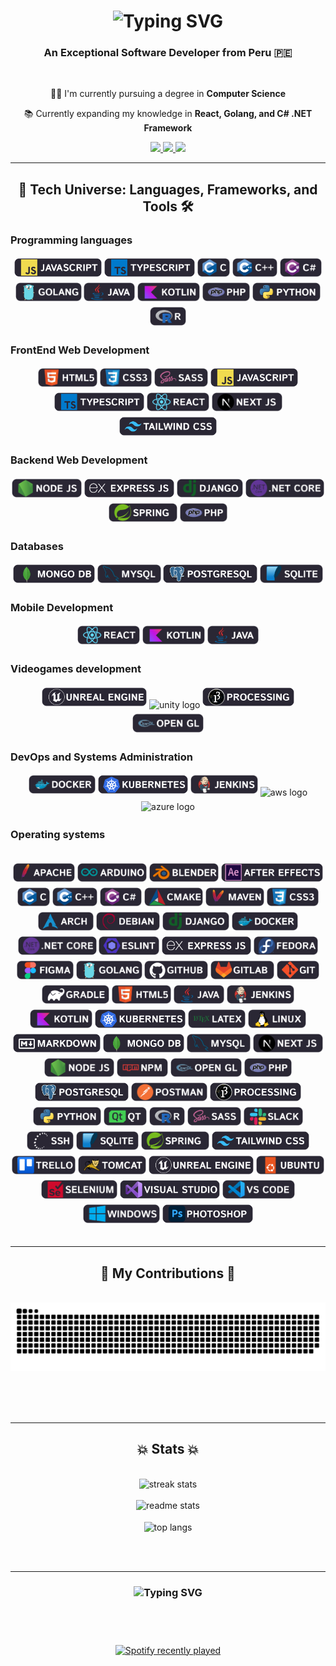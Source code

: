 <h1 align="center">
    <img src="https://readme-typing-svg.herokuapp.com?font=Abril+Fatface&pause=1000&color=ffff&center=true&width=500&height=70&lines=I'm+Braulio+Maldonado;Welcome+to+my+Profesional+Profile+%F0%9F%91%8B%F0%9F%91%8B" alt="Typing SVG" />
</h1>

<h3 align="center">An Exceptional Software Developer from Peru 🇵🇪</h3>

<br/>

<div align="center">
 
 👨‍💻 I'm currently pursuing a degree in **Computer Science**

📚 Currently expanding my knowledge in **React, Golang, and C# .NET Framework**

 </div>

<div align="center"> 
  <a href="mailto:nayapbrau@gmail.com">
    <img src="https://img.shields.io/badge/Gmail-333333?style=for-the-badge&logo=gmail&logoColor=red" />
  </a>
  <a href="https://linkedin.com/" target="_blank">
    <img src="https://img.shields.io/badge/LinkedIn-0077B5?style=for-the-badge&logo=linkedin&logoColor=white" target="_blank" />
  </a>
  <a href="#" target="_blank">
     <img src="https://img.shields.io/badge/Portfolio-FF5722?style=for-the-badge&logo=todoist&logoColor=white" target="_blank" />
  </a>
</div>

 <hr/>
 
<h2 align="center">🚀 Tech Universe: Languages, Frameworks, and Tools 🛠️</h2>
<h3 align="left">Programming languages</h3>
<div align="center">
  <img src=".SVG/js.svg" height="30" alt="javascript logo" style="margin: 3px 0;" />
  <img src=".SVG/ts.svg" height="30" alt="typescript logo" style="margin: 3px 0;" />
  <img src=".SVG/c.svg" height="30" alt="c logo" style="margin: 3px 0;" />
  <img src=".SVG/cplusplus.svg" height="30" alt="cplusplus logo" style="margin: 3px 0;" />
  <img src=".SVG/csharp.svg" height="30" alt="csharp logo" style="margin: 3px 0;" />
  <img src=".SVG/golang.svg" height="30" alt="golang logo" style="margin: 3px 0;" />
  <img src=".SVG/java.svg" height="30" alt="java logo" style="margin: 3px 0;" />
  <img src=".SVG/kotlin.svg" height="30" alt="kotlin logo" style="margin: 3px 0;" />
  <img src=".SVG/php.svg" height="30" alt="php logo" style="margin: 3px 0;" />
  <img src=".SVG/python.svg" height="30" alt="python logo" style="margin: 3px 0;" />
  <img src=".SVG/r.svg" height="30" alt="r logo" style="margin: 3px 0;" />
</div>
<h3 align="left">FrontEnd Web Development</h3>
<div align="center">
  <img src=".SVG/html.svg" height="30" alt="html logo" style="margin: 3px 0;" />
  <img src=".SVG/css.svg" height="30" alt="css logo" style="margin: 3px 0;" />
  <img src=".SVG/sass.svg" height="30" alt="sass logo" style="margin: 3px 0;" />
  <img src=".SVG/js.svg" height="30" alt="javascript logo" style="margin: 3px 0;" />
  <img src=".SVG/ts.svg" height="30" alt="typescript logo" style="margin: 3px 0;" />
  <img src=".SVG/react.svg" height="30" alt="react logo" style="margin: 3px 0;" />
  <img src=".SVG/next.svg" height="30" alt="next logo" style="margin: 3px 0;" />
  <img src=".SVG/tailwind.svg" height="30" alt="tailwind logo" style="margin: 3px 0;" />
</div>
<h3 align="left">Backend Web Development</h3>
<div align="center">
  <img src=".SVG/node.svg" height="30" alt="node logo" style="margin: 3px 0;" />
  <img src=".SVG/express.svg" height="30" alt="express logo" style="margin: 3px 0;" />
  <img src=".SVG/django.svg" height="30" alt="django logo" style="margin: 3px 0;" />
  <img src=".SVG/dotnetcore.svg" height="30" alt="dotnetcore logo" style="margin: 3px 0;" />
  <img src=".SVG/spring.svg" height="30" alt="spring logo" style="margin: 3px 0;" />
  <img src=".SVG/php.svg" height="30" alt="php logo" style="margin: 3px 0;" />
</div>
<h3 align="left">Databases</h3>
<div align="center">
  <img src=".SVG/mongo.svg" height="30" alt="mongo logo" style="margin: 3px 0;" />
  <img src=".SVG/mysql.svg" height="30" alt="mysql logo" style="margin: 3px 0;" />
  <img src=".SVG/postgresql.svg" height="30" alt="postgresql logo" style="margin: 3px 0;" />
  <img src=".SVG/sqlite.svg" height="30" alt="sqlite logo" style="margin: 3px 0;" />
</div>
<h3 align="left">Mobile Development</h3>
<div align="center">
  <img src=".SVG/react.svg" height="30" alt="react logo" style="margin: 3px 0;" />
  <img src=".SVG/kotlin.svg" height="30" alt="kotlin logo" style="margin: 3px 0;" />
  <img src=".SVG/java.svg" height="30" alt="java logo" style="margin: 3px 0;" />
</div>
<h3 align="left">Videogames development</h3>
<div align="center">
  <img src=".SVG/unreal.svg" height="30" alt="unreal logo" style="margin: 3px 0;" />
  <img src=".SVG/unity.svg" height="30" alt="unity logo" style="margin: 3px 0;" />
  <img src=".SVG/processing.svg" height="30" alt="processing logo" style="margin: 3px 0;" />
  <img src=".SVG/opengl.svg" height="30" alt="opengl logo" style="margin: 3px 0;" />
</div>
<h3 align="left">DevOps and Systems Administration</h3>
<div align="center">
  <img src=".SVG/docker.svg" height="30" alt="docker logo" style="margin: 3px 0;" />
  <img src=".SVG/kubernetes.svg" height="30" alt="kubernetes logo" style="margin: 3px 0;" />
  <img src=".SVG/jenkins.svg" height="30" alt="jenkins logo" style="margin: 3px 0;" />
  <img src=".SVG/aws.svg" height="30" alt="aws logo" style="margin: 3px 0;" />
  <img src=".SVG/azure.svg" height="30" alt="azure logo" style="margin: 3px 0;" />
</div>
<h3 align="left">Operating systems</h3>
<div align="center">
</div>
<br/>
<div align="center">
  <img src=".SVG/apache.svg" height="30" alt="apache logo" style="margin: 3px 0;" />
  <img src=".SVG/arduino.svg" height="30" alt="arduino logo" style="margin: 3px 0;" />
  <img src=".SVG/blender.svg" height="30" alt="blender logo" style="margin: 3px 0;" />
  <img src=".SVG/after.svg" height="30" alt="after logo" style="margin: 3px 0;" />
  <img src=".SVG/c.svg" height="30" alt="c logo" style="margin: 3px 0;" />
  <img src=".SVG/cplusplus.svg" height="30" alt="cplusplus logo" style="margin: 3px 0;" />
  <img src=".SVG/csharp.svg" height="30" alt="csharp logo" style="margin: 3px 0;" />
  <img src=".SVG/cmake.svg" height="30" alt="cmake logo" style="margin: 3px 0;" />
  <img src=".SVG/maven.svg" height="30" alt="maven logo" style="margin: 3px 0;" />
  <img src=".SVG/css.svg" height="30" alt="css logo" style="margin: 3px 0;" />
  <img src=".SVG/arch.svg" height="30" alt="arch logo" style="margin: 3px 0;" />
  <img src=".SVG/debian.svg" height="30" alt="debian logo" style="margin: 3px 0;" />
  <img src=".SVG/django.svg" height="30" alt="django logo" style="margin: 3px 0;" />
  <img src=".SVG/docker.svg" height="30" alt="docker logo" style="margin: 3px 0;" />
  <img src=".SVG/dotnetcore.svg" height="30" alt="dotnetcore logo" style="margin: 3px 0;" />
  <img src=".SVG/eslint.svg" height="30" alt="eslint logo" style="margin: 3px 0;" />
  <img src=".SVG/express.svg" height="30" alt="express logo" style="margin: 3px 0;" />
  <img src=".SVG/fedora.svg" height="30" alt="fedora logo" style="margin: 3px 0;" />
  <img src=".SVG/figma.svg" height="30" alt="figma logo" style="margin: 3px 0;" />
  <img src=".SVG/golang.svg" height="30" alt="golang logo" style="margin: 3px 0;" />
  <img src=".SVG/github.svg" height="30" alt="github logo" style="margin: 3px 0;" />
  <img src=".SVG/gitlab.svg" height="30" alt="gitlab logo" style="margin: 3px 0;" />
  <img src=".SVG/git.svg" height="30" alt="git logo" style="margin: 3px 0;" />
  <img src=".SVG/graddle.svg" height="30" alt="graddle logo" style="margin: 3px 0;" />
  <img src=".SVG/html.svg" height="30" alt="html logo" style="margin: 3px 0;" />
  <img src=".SVG/java.svg" height="30" alt="java logo" style="margin: 3px 0;" />
  <img src=".SVG/jenkins.svg" height="30" alt="jenkins logo" style="margin: 3px 0;" />
  <img src=".SVG/kotlin.svg" height="30" alt="kotlin logo" style="margin: 3px 0;" />
  <img src=".SVG/kubernetes.svg" height="30" alt="kubernetes logo" style="margin: 3px 0;" />
  <img src=".SVG/latex.svg" height="30" alt="latex logo" style="margin: 3px 0;" />
  <img src=".SVG/linux.svg" height="30" alt="linux logo" style="margin: 3px 0;" />
  <img src=".SVG/markdown.svg" height="30" alt="markdown logo" style="margin: 3px 0;" />
  <img src=".SVG/mongo.svg" height="30" alt="mongo logo" style="margin: 3px 0;" />
  <img src=".SVG/mysql.svg" height="30" alt="mysql logo" style="margin: 3px 0;" />
  <img src=".SVG/next.svg" height="30" alt="next logo" style="margin: 3px 0;" />
  <img src=".SVG/node.svg" height="30" alt="node logo" style="margin: 3px 0;" />
  <img src=".SVG/npm.svg" height="30" alt="npm logo" style="margin: 3px 0;" />
  <img src=".SVG/opengl.svg" height="30" alt="opengl logo" style="margin: 3px 0;" />
  <img src=".SVG/php.svg" height="30" alt="php logo" style="margin: 3px 0;" />
  <img src=".SVG/postgresql.svg" height="30" alt="postgresql logo" style="margin: 3px 0;" />
  <img src=".SVG/postman.svg" height="30" alt="postman logo" style="margin: 3px 0;" />
  <img src=".SVG/processing.svg" height="30" alt="processing logo" style="margin: 3px 0;" />
  <img src=".SVG/python.svg" height="30" alt="python logo" style="margin: 3px 0;" />
  <img src=".SVG/qt.svg" height="30" alt="qt logo" style="margin: 3px 0;" />
  <img src=".SVG/r.svg" height="30" alt="r logo" style="margin: 3px 0;" />
  <img src=".SVG/sass.svg" height="30" alt="sass logo" style="margin: 3px 0;" />
  <img src=".SVG/slack.svg" height="30" alt="slack logo" style="margin: 3px 0;" />
  <img src=".SVG/ssh.svg" height="30" alt="ssh logo" style="margin: 3px 0;" />
  <img src=".SVG/sqlite.svg" height="30" alt="sqlite logo" style="margin: 3px 0;" />
  <img src=".SVG/spring.svg" height="30" alt="spring logo" style="margin: 3px 0;" />
  <img src=".SVG/tailwind.svg" height="30" alt="tailwind logo" style="margin: 3px 0;" />
  <img src=".SVG/trello.svg" height="30" alt="trello logo" style="margin: 3px 0;" />
  <img src=".SVG/tomcat.svg" height="30" alt="tomcat logo" style="margin: 3px 0;" />
  <img src=".SVG/unreal.svg" height="30" alt="unreal logo" style="margin: 3px 0;" />
  <img src=".SVG/ubuntu.svg" height="30" alt="ubuntu logo" style="margin: 3px 0;" />
  <img src=".SVG/selenium.svg" height="30" alt="selenium logo" style="margin: 3px 0;" />
  <img src=".SVG/visual.svg" height="30" alt="visual logo" style="margin: 3px 0;" />
  <img src=".SVG/vs.svg" height="30" alt="vs code logo" style="margin: 3px 0;" />
  <img src=".SVG/windows.svg" height="30" alt="windows logo" style="margin: 3px 0;" />
  <img src=".SVG/ps.svg" height="30" alt="photoshop logo" style="margin: 3px 0;" />

</div>

<br/>
<hr/>

<div align="center">
  <h2>🐍 My Contributions 🐍</h2>
  <br>
  <img alt="snake eating my contributions" src="https://raw.githubusercontent.com/ShinjiMC/ShinjiMC/output/github-contribution-grid-snake.svg" />
  
  <br/><br/><br/>
</div>

<hr/>

<h2 align="center">💥 Stats 💥</h2>
<br>
<div align=center>
  <img width=390 src="https://streak-stats.demolab.com/?user=ShinjiMC&theme=shadow-green&background=52%2C064503%2C00000000&border_radius=10)](https://git.io/streak-stats" alt="streak stats"/>
  <br/>
  <br/>
  <img width=390 src="https://github-readme-stats.vercel.app/api?username=ShinjiMC&show=ps&theme=merko" alt="readme stats" />
  <br/>
  <br/>
  <img width=325 align="center" src="https://github-readme-stats.vercel.app/api/top-langs/?username=ShinjiMC&hide=HTML&langs_count=8&layout=compact&theme=merko&border_radius=10&size_weight=0.5&count_weight=0.5&exclude_repo=github-readme-stats" alt="top langs" />
</div>

<br/><br/>

<hr/>

<h3 align="center">
  <img src="https://readme-typing-svg.herokuapp.com?font=Abril+Fatface&pause=1000&color=ffff&center=true&multiline=true&width=600&height=70&lines=I'm+grateful+for+your+visit+%E2%80%93+your+interest+means+a+lot!+;Feel+free+to+explore+and+connect+with+me+on+my+coding++journey." alt="Typing SVG" />
</h3>

<br/>

<br clear="both">

###

<div align="center">
  <a href="https://open.spotify.com/user/Shyni">
    <img src="https://spotify-recently-played-readme.vercel.app/api?user=premiosretosymas&count=3" alt="Spotify recently played"  />
  </a>
</div>
